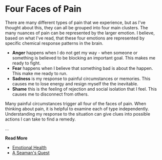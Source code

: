 # Four Faces of Pain

There are many different types of pain that we experience, but as I've thought
about this, they can all be grouped into four main clusters. The many nuances of
pain can be represented by the larger emotion. I believe, based on what I've
read, that these four emotions are represented by specific chemical response
patterns in the brain.

* **Anger** happens when I do not get my way - when someone or something is 
believed to be blocking an important goal. This makes me ready to fight.
* **Fear** happens when I believe that something bad is about the happen. 
This make me ready to run.
* **Sadness** is my response to painful circumstances or memories. This 
causes me to lose energy and resign myself the the inevitable.
* **Shame** this is the feeling of rejection and social isolation that I 
feel. This causes me to disconnect from others.

Many painful circumstances trigger all four of the faces of pain. When thinking
about pain, it is helpful to examine each of type independently. Understanding
my response to the situation can give clues into possible actions I can take to
find a remedy.

...

**Read More**

* [Emotional Health](https://seamansguide.com/book/quest/EmotionalHealth.md)
* [A Seaman's Quest](https://seamansguide.com/book/quest)

